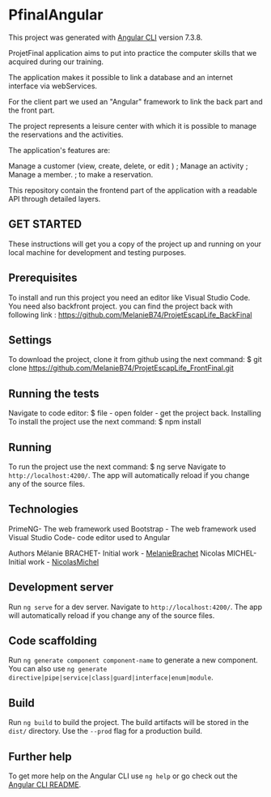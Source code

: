 # PfinalAngular

This project was generated with [Angular CLI](https://github.com/angular/angular-cli) version 7.3.8.

ProjetFinal application aims to put into practice the computer skills that we acquired during our training.

The application makes it possible to link a database and an internet interface via webServices.

For the client part we used an "Angular" framework to link the back part and the front part.

The project represents a leisure center with which it is possible to manage the reservations and the activities.

The application's features are:

Manage a customer (view, create, delete, or edit ) ;
Manage an activity ;
Manage a member. ;
to make a reservation.

This repository contain the frontend part of the application with a readable API through detailed layers.

## GET STARTED ##

These instructions will get you a copy of the project up and running on your local machine for development and testing purposes.

## Prerequisites ##

To install and run this project you need an editor like Visual Studio Code.
You need also backfront project.
you can find the project back with following link : https://github.com/MelanieB74/ProjetEscapLife_BackFinal

## Settings ##

To download the project, clone it from github using the next command:
$ git clone https://github.com/MelanieB74/ProjetEscapLife_FrontFinal.git


## Running the tests ##
Navigate to code editor:
$ file - open folder - get the project back.
Installing
To install the project use the next command:
$ npm install

## Running ##
To run the project use the next command:
$ ng serve
Navigate to `http://localhost:4200/`. The app will automatically reload if you change any of the source files.

## Technologies ##
PrimeNG- The web framework used
Bootstrap - The web framework used
Visual Studio Code- code editor used to Angular

Authors
Mélanie BRACHET- Initial work -  [MelanieBrachet](https://github.com/MelanieB74)
Nicolas MICHEL- Initial work -  [NicolasMichel](https://github.com/nicolasmichel27)


## Development server

Run `ng serve` for a dev server. Navigate to `http://localhost:4200/`. The app will automatically reload if you change any of the source files.

## Code scaffolding

Run `ng generate component component-name` to generate a new component. You can also use `ng generate directive|pipe|service|class|guard|interface|enum|module`.

## Build

Run `ng build` to build the project. The build artifacts will be stored in the `dist/` directory. Use the `--prod` flag for a production build.


## Further help

To get more help on the Angular CLI use `ng help` or go check out the [Angular CLI README](https://github.com/angular/angular-cli/blob/master/README.md).
